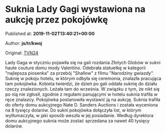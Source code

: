 
# Suknia Lady Gagi wystawiona na aukcję przez pokojówkę

Published at: **2019-11-02T13:40:21+00:00**

Author: **js/tr/kwoj**

Original: [TVN24](https://www.tvn24.pl/ciekawostki-michalki,5/suknia-lady-gagi-na-aukcji-wystawila-ja-pokojowka,982360.html)

Lady Gaga w styczniu pojawiła się na gali rozdania Złotych Globów w sukni haute couture domu mody Valentino. Odebrała statuetkę w kategorii "najlepsza piosenka" za przebój "Shallow" z filmu "Narodziny gwiazdy".
Suknię w pokoju hotelu, w którym odbyła się ceremonia, znalazła pracująca tam pokojówka.
Kobieta twierdzi, że dzień po gali oddała suknię do działu rzeczy znalezionych. Leżała tam do września. W związku z tym, że nikt się po nią nie zgłosił, zgodnie z regułami panującymi w hotelu suknia trafiła w ręce znalazcy.
Pokojówka postanowiła wystawić ją na aukcję. Suknia trafiła do oferty domu aukcyjnego Nate D. Sanders Auctions i została wyceniona na 8 tysięcy dolarów. Do sukni pokojówka dołączyła list, w którym wytłumaczyła, w jaki sposób weszła w jej posiadanie.
Według dyrektora domu aukcyjnego suknia może zostać sprzedana za nawet 40 tysięcy dolarów.
